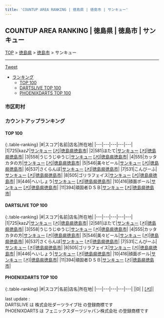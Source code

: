 ```yaml
---
title: 'COUNTUP AREA RANKING | 徳島県 | 徳島市 | サンキュー'
---
```

## COUNTUP AREA RANKING | 徳島県 | 徳島市 | サンキュー

[TOP](/darts/rank/) > [徳島県](/darts/rank/徳島県/) > [徳島市](/darts/rank/徳島県/徳島市/) > サンキュー

___

<a href="https://twitter.com/share?ref_src=twsrc%5Etfw" data-text="COUNTUP AREA RANKING | 徳島県徳島市サンキュー" class="twitter-share-button" data-hashtags="DARTSLIVE,PHOENIXDARTS,darts,ダーツ" data-show-count="false">Tweet</a>

* [ランキング](#カウントアップランキング)
    * [TOP 100](#top-100)
    * [DARTSLIVE TOP 100](#dartslive-top-100)
    * [PHOENIXDARTS TOP 100](#phoenixdarts-top-100)

### 市区町村

<ul>

</ul>

### カウントアップランキング

#### TOP 100



{:.table-ranking}
|#|スコア|名前|店名|所在地|
|---|---|---|---|---|
|1|725|<span class="rank-name-dl">kaz♪</span>|<a href="/darts/rank/shops/52141049d6b162350d9b047a20a7ba1e.html">サンキュー</a> <a href="https://search.dartslive.com/jp/shop/52141049d6b162350d9b047a20a7ba1e">[↗]</a>|<a href="/darts/rank/徳島県/徳島市">徳島県徳島市</a>|
|2|581|<span class="rank-name-dl">ほたて</span>|<a href="/darts/rank/shops/52141049d6b162350d9b047a20a7ba1e.html">サンキュー</a> <a href="https://search.dartslive.com/jp/shop/52141049d6b162350d9b047a20a7ba1e">[↗]</a>|<a href="/darts/rank/徳島県/徳島市">徳島県徳島市</a>|
|3|558|<span class="rank-name-dl">うじうじゆうじ</span>|<a href="/darts/rank/shops/52141049d6b162350d9b047a20a7ba1e.html">サンキュー</a> <a href="https://search.dartslive.com/jp/shop/52141049d6b162350d9b047a20a7ba1e">[↗]</a>|<a href="/darts/rank/徳島県/徳島市">徳島県徳島市</a>|
|4|555|<span class="rank-name-dl">カッタカタの方</span>|<a href="/darts/rank/shops/52141049d6b162350d9b047a20a7ba1e.html">サンキュー</a> <a href="https://search.dartslive.com/jp/shop/52141049d6b162350d9b047a20a7ba1e">[↗]</a>|<a href="/darts/rank/徳島県/徳島市">徳島県徳島市</a>|
|5|546|<span class="rank-name-dl">美々ビール</span>|<a href="/darts/rank/shops/52141049d6b162350d9b047a20a7ba1e.html">サンキュー</a> <a href="https://search.dartslive.com/jp/shop/52141049d6b162350d9b047a20a7ba1e">[↗]</a>|<a href="/darts/rank/徳島県/徳島市">徳島県徳島市</a>|
|6|537|<span class="rank-name-dl">さくらんぼ</span>|<a href="/darts/rank/shops/52141049d6b162350d9b047a20a7ba1e.html">サンキュー</a> <a href="https://search.dartslive.com/jp/shop/52141049d6b162350d9b047a20a7ba1e">[↗]</a>|<a href="/darts/rank/徳島県/徳島市">徳島県徳島市</a>|
|7|531|<span class="rank-name-dl">こんびーふ</span>|<a href="/darts/rank/shops/52141049d6b162350d9b047a20a7ba1e.html">サンキュー</a> <a href="https://search.dartslive.com/jp/shop/52141049d6b162350d9b047a20a7ba1e">[↗]</a>|<a href="/darts/rank/徳島県/徳島市">徳島県徳島市</a>|
|8|505|<span class="rank-name-dl">ゴリラフェイス</span>|<a href="/darts/rank/shops/52141049d6b162350d9b047a20a7ba1e.html">サンキュー</a> <a href="https://search.dartslive.com/jp/shop/52141049d6b162350d9b047a20a7ba1e">[↗]</a>|<a href="/darts/rank/徳島県/徳島市">徳島県徳島市</a>|
|9|446|<span class="rank-name-dl">へいしょう</span>|<a href="/darts/rank/shops/52141049d6b162350d9b047a20a7ba1e.html">サンキュー</a> <a href="https://search.dartslive.com/jp/shop/52141049d6b162350d9b047a20a7ba1e">[↗]</a>|<a href="/darts/rank/徳島県/徳島市">徳島県徳島市</a>|
|10|416|<span class="rank-name-dl">顔面ボール</span>|<a href="/darts/rank/shops/52141049d6b162350d9b047a20a7ba1e.html">サンキュー</a> <a href="https://search.dartslive.com/jp/shop/52141049d6b162350d9b047a20a7ba1e">[↗]</a>|<a href="/darts/rank/徳島県/徳島市">徳島県徳島市</a>|
|11|394|<span class="rank-name-dl">頑固者ＤＳＢ</span>|<a href="/darts/rank/shops/52141049d6b162350d9b047a20a7ba1e.html">サンキュー</a> <a href="https://search.dartslive.com/jp/shop/52141049d6b162350d9b047a20a7ba1e">[↗]</a>|<a href="/darts/rank/徳島県/徳島市">徳島県徳島市</a>|


#### DARTSLIVE TOP 100



{:.table-ranking}
|#|スコア|名前|店名|所在地|
|---|---|---|---|---|
|1|725|<span class="rank-name-dl">kaz♪</span>|<a href="/darts/rank/shops/52141049d6b162350d9b047a20a7ba1e.html">サンキュー</a> <a href="https://search.dartslive.com/jp/shop/52141049d6b162350d9b047a20a7ba1e">[↗]</a>|<a href="/darts/rank/徳島県/徳島市">徳島県徳島市</a>|
|2|581|<span class="rank-name-dl">ほたて</span>|<a href="/darts/rank/shops/52141049d6b162350d9b047a20a7ba1e.html">サンキュー</a> <a href="https://search.dartslive.com/jp/shop/52141049d6b162350d9b047a20a7ba1e">[↗]</a>|<a href="/darts/rank/徳島県/徳島市">徳島県徳島市</a>|
|3|558|<span class="rank-name-dl">うじうじゆうじ</span>|<a href="/darts/rank/shops/52141049d6b162350d9b047a20a7ba1e.html">サンキュー</a> <a href="https://search.dartslive.com/jp/shop/52141049d6b162350d9b047a20a7ba1e">[↗]</a>|<a href="/darts/rank/徳島県/徳島市">徳島県徳島市</a>|
|4|555|<span class="rank-name-dl">カッタカタの方</span>|<a href="/darts/rank/shops/52141049d6b162350d9b047a20a7ba1e.html">サンキュー</a> <a href="https://search.dartslive.com/jp/shop/52141049d6b162350d9b047a20a7ba1e">[↗]</a>|<a href="/darts/rank/徳島県/徳島市">徳島県徳島市</a>|
|5|546|<span class="rank-name-dl">美々ビール</span>|<a href="/darts/rank/shops/52141049d6b162350d9b047a20a7ba1e.html">サンキュー</a> <a href="https://search.dartslive.com/jp/shop/52141049d6b162350d9b047a20a7ba1e">[↗]</a>|<a href="/darts/rank/徳島県/徳島市">徳島県徳島市</a>|
|6|537|<span class="rank-name-dl">さくらんぼ</span>|<a href="/darts/rank/shops/52141049d6b162350d9b047a20a7ba1e.html">サンキュー</a> <a href="https://search.dartslive.com/jp/shop/52141049d6b162350d9b047a20a7ba1e">[↗]</a>|<a href="/darts/rank/徳島県/徳島市">徳島県徳島市</a>|
|7|531|<span class="rank-name-dl">こんびーふ</span>|<a href="/darts/rank/shops/52141049d6b162350d9b047a20a7ba1e.html">サンキュー</a> <a href="https://search.dartslive.com/jp/shop/52141049d6b162350d9b047a20a7ba1e">[↗]</a>|<a href="/darts/rank/徳島県/徳島市">徳島県徳島市</a>|
|8|505|<span class="rank-name-dl">ゴリラフェイス</span>|<a href="/darts/rank/shops/52141049d6b162350d9b047a20a7ba1e.html">サンキュー</a> <a href="https://search.dartslive.com/jp/shop/52141049d6b162350d9b047a20a7ba1e">[↗]</a>|<a href="/darts/rank/徳島県/徳島市">徳島県徳島市</a>|
|9|446|<span class="rank-name-dl">へいしょう</span>|<a href="/darts/rank/shops/52141049d6b162350d9b047a20a7ba1e.html">サンキュー</a> <a href="https://search.dartslive.com/jp/shop/52141049d6b162350d9b047a20a7ba1e">[↗]</a>|<a href="/darts/rank/徳島県/徳島市">徳島県徳島市</a>|
|10|416|<span class="rank-name-dl">顔面ボール</span>|<a href="/darts/rank/shops/52141049d6b162350d9b047a20a7ba1e.html">サンキュー</a> <a href="https://search.dartslive.com/jp/shop/52141049d6b162350d9b047a20a7ba1e">[↗]</a>|<a href="/darts/rank/徳島県/徳島市">徳島県徳島市</a>|
|11|394|<span class="rank-name-dl">頑固者ＤＳＢ</span>|<a href="/darts/rank/shops/52141049d6b162350d9b047a20a7ba1e.html">サンキュー</a> <a href="https://search.dartslive.com/jp/shop/52141049d6b162350d9b047a20a7ba1e">[↗]</a>|<a href="/darts/rank/徳島県/徳島市">徳島県徳島市</a>|


#### PHOENIXDARTS TOP 100



{:.table-ranking}
|#|スコア|名前|店名|所在地|
|---|---|---|---|---|
||0|<span class="rank-name-dl"> </span>|<a href="/darts/rank/shops/.html"></a> <a href="">[↗]</a>|<a href="/darts/rank//"></a>|


<div class="footer border-top border-gray-light mt-5 pt-3 text-right text-gray">
    last update : <span style="font-weight: italic" id="foot_last_modified"></span><br />
    DARTSLIVE は 株式会社ダーツライブ社 の登録商標です<br />
    PHOENIXDARTS は フェニックスダーツジャパン株式会社 の登録商標です<br />
</div>

<script src="https://cdnjs.cloudflare.com/ajax/libs/jquery.tablesorter/2.31.3/js/jquery.tablesorter.min.js" integrity="sha512-qzgd5cYSZcosqpzpn7zF2ZId8f/8CHmFKZ8j7mU4OUXTNRd5g+ZHBPsgKEwoqxCtdQvExE5LprwwPAgoicguNg==" crossorigin="anonymous" referrerpolicy="no-referrer"></script>
<link rel="stylesheet" href="https://cdnjs.cloudflare.com/ajax/libs/jquery.tablesorter/2.31.3/css/theme.default.min.css" integrity="sha512-wghhOJkjQX0Lh3NSWvNKeZ0ZpNn+SPVXX1Qyc9OCaogADktxrBiBdKGDoqVUOyhStvMBmJQ8ZdMHiR3wuEq8+w==" crossorigin="anonymous" referrerpolicy="no-referrer" />
<script>
$(function() {
    $(".table-ranking").tablesorter({sortList:[[0, 0]]});
    $("#foot_last_modified").text(formatDate(new Date(document.lastModified), 'yyyy-MM-dd HH:mm:ss'));
});
</script>

<script async src="https://platform.twitter.com/widgets.js" charset="utf-8"></script>
